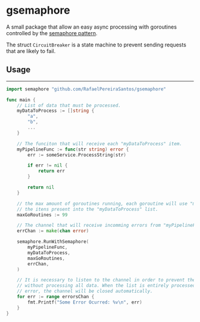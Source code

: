 # gsemaphore

A small package that allow an easy async processing with goroutines controlled by the [semaphore pattern](https://en.wikipedia.org/wiki/Semaphore_(programming)).

The struct `CircuitBreaker` is a state machine to prevent sending requests that are likely to fail.

## Usage
--------

```go
import semaphore "github.com/RafaelPereiraSantos/gsemaphore"

func main {
    // List of data that must be processed.
    myDataToProcess := []string {
        "a",
        "b",
        ...
    }

    // The funciton that will receive each "myDataToProcess" item.
    myPipelineFunc := func(str string) error {
        err := someService.ProcessString(str)

        if err != nil {
            return err
        }

        return nil
    }

    // the max amount of goroutines running, each goroutine will use "myPipelineFunc" to process
    // the itens present into the "myDataToProcess" list.
    maxGoRoutines := 99 

    // The channel that will receive incomming errors from "myPipelineFunc".
    errChan := make(chan error)

    semaphore.RunWithSemaphore(
		myPipelineFunc,
		myDataToProcess,
		maxGoRoutines,
		errChan,
	)

    // It is necessary to listen to the channel in order to prevent the application to finalize
    // without processing all data. When the list is entirely processed either successfully or
    // error, the channel will be closed automatically.
    for err := range errorsChan {
		fmt.Printf("Some Error Ocurred: %v\n", err)
	}
}
```